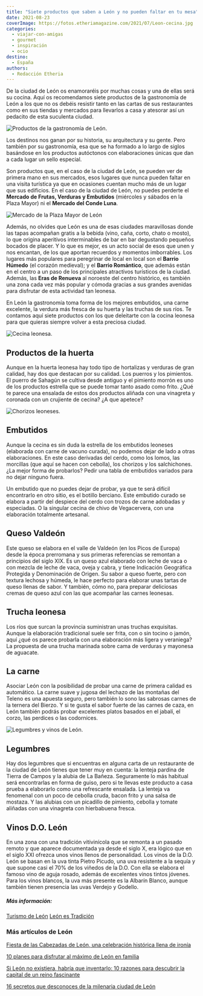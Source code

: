 ```yaml
---
title: "Siete productos que saben a León y no pueden faltar en tu mesa"
date: 2021-08-23
coverImage: https://fotos.etheriamagazine.com/2021/07/Leon-cecina.jpg
categories: 
  - viajar-con-amigas
  - gourmet
  - inspiración
  - ocio
destino: 
  - España
authors: 
  - Redacción Etheria
---
```


De la ciudad de León os enamoraréis por muchas cosas y una de ellas será su cocina. Aquí os recomendamos siete productos de la gastronomía de León a los que no os debéis resistir tanto en las cartas de sus restaurantes como en sus tiendas y mercados para llevarlos a casa y atesorar así un pedacito de esta suculenta ciudad.

![Productos de la gastronomía de León.](https://fotos.etheriamagazine.com/2021/07/Leon-productos.jpg "Productos de la gastronomía de León.")

Los destinos nos ganan por su historia, su arquitectura y su gente. Pero también por su 
gastronomía, esa que se ha formado a lo largo de siglos basándose en los productos 
autóctonos con elaboraciones únicas que dan a cada lugar un sello especial. 

Son productos que, en el caso de la ciudad de León, se pueden ver de primera mano en sus 
mercados, esos lugares que nunca pueden faltar en una visita turística ya que en 
ocasiones cuentan mucho más de un lugar que sus edificios. En el caso de la ciudad de 
León, no puedes perderte el **Mercado de Frutas, Verduras y Embutidos** (miércoles y 
sábados en la Plaza Mayor) ni el **Mercado del Conde Luna**. 

![Mercado de la Plaza Mayor de León](https://fotos.etheriamagazine.com/2021/07/Leon-Mercado-Plaza-Mayor.jpg "Mercado de la Plaza Mayor.")

Además, no olvides que León es una de esas ciudades maravillosas donde las tapas 
acompañan gratis a la bebida (vino, caña, corto, chato o mosto), lo que origina 
aperitivos interminables de bar en bar degustando pequeños bocados de placer. Y lo que 
es mejor, es un acto social de esos que unen y nos encantan, de los que aportan 
recuerdos y momentos imborrables. Los lugares más populares para peregrinar de local en 
local son el **Barrio Húmedo** (el corazón medieval); y el **Barrio Romántico**, que 
además están en el centro a un paso de los principales atractivos turísticos de la 
ciudad. Además, las **Eras de Renueva** al noroeste del centro histórico, es también una 
zona cada vez más popular y cómoda gracias a sus grandes avenidas para disfrutar de esta 
actividad tan leonesa. 

En León la gastronomía toma forma de los mejores embutidos, una carne excelente, la 
verdura más fresca de su huerta y las truchas de sus ríos. Te contamos aquí siete 
productos con los que deleitarte con la cocina leonesa para que quieras siempre volver a 
esta preciosa ciudad. 

![Cecina leonesa.](https://fotos.etheriamagazine.com/2021/07/Leon-cecina.jpg "Cecina leonesa.")

## Productos de la huerta

Aunque en la huerta leonesa hay todo tipo de hortalizas y verduras de gran calidad, hay 
dos que destacan por su calidad. Los puerros y los pimientos. El puerro de Sahagún se 
cultiva desde antiguo y el pimiento morrón es uno de los productos estrella que se puede 
tomar tanto asado como frito. ¿Qué te parece una ensalada de estos dos productos aliñada 
con una vinagreta y coronada con un crujiente de cecina? ¿A que apetece? 

![Chorizos leoneses.](https://fotos.etheriamagazine.com/2021/07/Leon-Chorizo.jpg "Chorizos leoneses.")

## Embutidos

Aunque la cecina es sin duda la estrella de los embutidos leoneses (elaborada con carne 
de vacuno curada), no podemos dejar de lado a otras elaboraciones. En este caso 
derivadas del cerdo, como los lomos, las morcillas (que aquí se hacen con cebolla), los 
chorizos y los salchichones. ¿La mejor forma de probarlos? Pedir una tabla de embutidos 
variados para no dejar ninguno fuera. 

Un embutido que no puedes dejar de probar, ya que te será difícil encontrarlo en otro 
sitio, es el botillo berciano. Este embutido curado se elabora a partir del despiece del 
cerdo con trozos de carne adobadas y especiadas. O la singular cecina de chivo de 
Vegacervera, con una elaboración totalmente artesanal. 

## Queso Valdeón

Este queso se elabora en el valle de Valdeón (en los Picos de Europa) desde la época 
prerromana y sus primeras referencias se remontan a principios del siglo XIX. Es un 
queso azul elaborado con leche de vaca o con mezcla de leche de vaca, oveja y cabra, y 
tiene Indicación Geográfica Protegida y Denominación de Origen. Su sabor a queso fuerte, 
pero con textura lechosa y húmeda, le hace perfecto para elaborar unas tartas de queso 
llenas de sabor. Y también, cómo no, para preparar deliciosas cremas de queso azul con 
las que acompañar las carnes leonesas. 

## Trucha leonesa

Los ríos que surcan la provincia suministran unas truchas exquisitas. Aunque la 
elaboración tradicional suele ser frita, con o sin tocino o jamón, aquí ¿qué os parece 
probarla con una elaboración más ligera y veraniega? La propuesta de una trucha marinada 
sobre cama de verduras y mayonesa de aguacate. 

## La carne

Asociar León con la posibilidad de probar una carne de primera calidad es automático. La 
carne suave y jugosa del lechazo de las montañas del Teleno es una apuesta seguro, pero 
también lo sono las sabrosas carnes de la ternera del Bierzo. Y si te gusta el sabor 
fuerte de las carnes de caza, en León también podrás probar excelentes platos basados en 
el jabalí, el corzo, las perdices o las codornices. 

![Legumbres y vinos de León.](https://fotos.etheriamagazine.com/2021/07/leon-Legumbres-Vinos.jpg "Legumbres y vinos de León.")

## Legumbres

Hay dos legumbres que si encuentras en alguna carta de un restaurante de la ciudad de 
León tienes que tener muy en cuenta: la lenteja pardina de Tierra de Campos y la alubia 
de La Bañeza. Seguramente lo más habitual será encontrarlas en forma de guiso, pero si 
te llevas este producto a casa prueba a elaborarlo como una refrescante ensalada. La 
lenteja va fenomenal con un poco de cebolla cruda, bacon frito y una salsa de mostaza. Y 
las alubias con un picadillo de pimiento, cebolla y tomate aliñadas con una vinagreta 
con hierbabuena fresca. 

## Vinos D.O. León

En una zona con una tradición vitivinícola que se remonta a un pasado remoto y que 
aparece documentada ya desde el siglo X, era lógico que en el siglo XXI ofrezca unos 
vinos llenos de personalidad. Los vinos de la D.O. León se basan en la uva tinta Pietro 
Picudo, una uva resistente a la sequía y que supone casi el 70% de los viñedos de la 
D.O. Con ella se elabora el famoso vino de aguja rosado, además de excelentes vinos 
tintos jóvenes. Para los vinos blancos, la uva más presente es la Albarín Blanco, aunque 
también tienen presencia las uvas Verdejo y Godello. 

##### Más información:

[Turismo de León](https://leon.es/) [León es 
Tradición](https://www.leonestradicion.com/) 

### Más artículos de León

[Fiesta de las Cabezadas de León, una celebración histórica llena de 
ironía](https://etheriamagazine.com/2021/04/23/que-es-la-fiesta-de-las-cabezadas-de-leon/) 

[10 planes para disfrutar al máximo de León en 
familia](https://etheriamagazine.com/2021/07/05/10-planes-para-disfrutar-de-leon-en-familia/) 

[Si León no existiera, habría que inventarlo: 10 razones para descubrir la capital de un 
reino 
fascinante](https://etheriamagazine.com/2020/12/28/10-razones-para-descubrir-leon-una-capital-unica-y-diferente/) 

[16 secretos que desconoces de la milenaria ciudad de 
León](https://etheriamagazine.com/2020/12/16/16-lugares-secretos-y-leyendas-de-leon-capital/)
